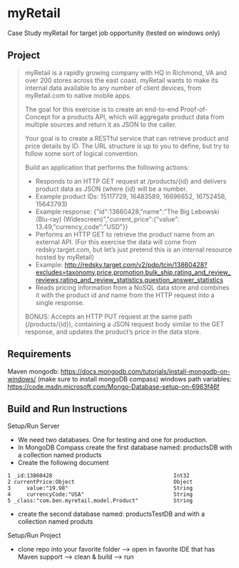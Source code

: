 # myRetail
Case Study myRetail for target job opportunity (tested on windows only)

## Project
>myRetail is a rapidly growing company with HQ in Richmond, VA and over 200 stores across the east coast. myRetail wants to make its internal data available to any number of client devices, from myRetail.com to native mobile apps. 
>
>The goal for this exercise is to create an end-to-end Proof-of-Concept for a products API, which will aggregate product data from multiple sources and return it as JSON to the caller. 
>
>Your goal is to create a RESTful service that can retrieve product and price details by ID. The URL structure is up to you to define, but try to follow some sort of logical convention.
>
>Build an application that performs the following actions: 
>- Responds to an HTTP GET request at /products/{id} and delivers product data as JSON (where {id} will be a number. 
>- Example product IDs: 15117729, 16483589, 16696652, 16752456, 15643793) 
>- Example response: {"id":13860428,"name":"The Big Lebowski (Blu-ray) (Widescreen)","current_price":{"value": 13.49,"currency_code":"USD"}}
>- Performs an HTTP GET to retrieve the product name from an external API. (For this exercise the data will come from redsky.target.com, but let’s just pretend this is an internal resource hosted by myRetail)  
>- Example: http://redsky.target.com/v2/pdp/tcin/13860428?excludes=taxonomy,price,promotion,bulk_ship,rating_and_review_reviews,rating_and_review_statistics,question_answer_statistics
>- Reads pricing information from a NoSQL data store and combines it with the product id and name from the HTTP request into a single response. 
>
>BONUS: Accepts an HTTP PUT request at the same path (/products/{id}), containing a JSON request body similar to the GET response, and updates the product’s price in the data store. 

## Requirements
Maven
mongodb: https://docs.mongodb.com/tutorials/install-mongodb-on-windows/ (make sure to install mongoDB compass)
windows path variables: https://code.msdn.microsoft.com/Mongo-Database-setup-on-6963f46f

## Build and Run Instructions
Setup/Run Server
- We need two databases. One for testing and one for production.
- In MongoDB Compass create the first database named: productsDB with a collection named products
- Create the following document 
 ```
 1 _id:13860428                                      Int32
 2 currentPrice:Object                               Object
 3     value:"19.98"                                 String
 4     currencyCode:"USA"                            String
 5 _class:"com.ben.myretail.model.Product"           String
```
- create the second database named: productsTestDB and with a collection named produts

Setup/Run Project
- clone repo into your favorite folder --> open in favorite IDE that has Maven support --> clean & build --> run
